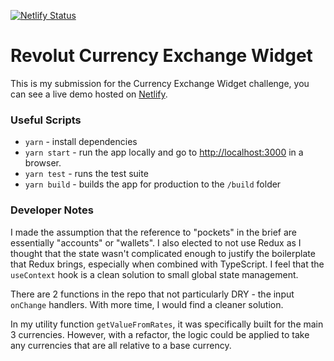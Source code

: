 [![Netlify Status](https://api.netlify.com/api/v1/badges/6cfa2b57-49b3-4440-9cbd-75bd297f30e0/deploy-status)](https://app.netlify.com/sites/pagey-revolut/deploys)

# Revolut Currency Exchange Widget

This is my submission for the Currency Exchange Widget challenge, you can see a live demo hosted
on [Netlify](https://pagey-revolut.netlify.app/).

### Useful Scripts

-   `yarn` - install dependencies
-   `yarn start` - run the app locally and go to [http://localhost:3000](http://localhost:3000) in a browser.
-   `yarn test` - runs the test suite
-   `yarn build` - builds the app for production to the `/build` folder

### Developer Notes

I made the assumption that the reference to "pockets" in the brief are essentially "accounts" or "wallets".
I also elected to not use Redux as I thought that the state wasn't complicated enough to justify the boilerplate
that Redux brings, especially when combined with TypeScript. I feel that the `useContext` hook is a clean solution
to small global state management.

There are 2 functions in the repo that not particularly DRY - the input `onChange` handlers. With more time, I would
find a cleaner solution.

In my utility function `getValueFromRates`, it was specifically built for the main 3 currencies. However, with a refactor,
the logic could be applied to take any currencies that are all relative to a base currency.
